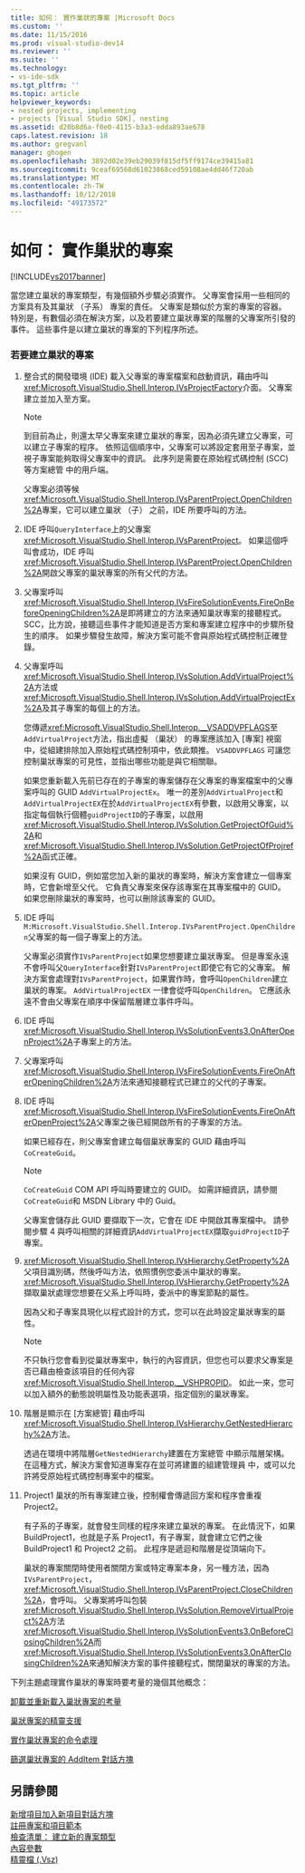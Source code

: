 ```yaml
---
title: 如何： 實作巢狀的專案 |Microsoft Docs
ms.custom: ''
ms.date: 11/15/2016
ms.prod: visual-studio-dev14
ms.reviewer: ''
ms.suite: ''
ms.technology:
- vs-ide-sdk
ms.tgt_pltfrm: ''
ms.topic: article
helpviewer_keywords:
- nested projects, implementing
- projects [Visual Studio SDK], nesting
ms.assetid: d20b8d6a-f0e0-4115-b3a3-edda893ae678
caps.latest.revision: 18
ms.author: gregvanl
manager: ghogen
ms.openlocfilehash: 3892d02e39eb29039f815df5ff9174ce39415a81
ms.sourcegitcommit: 9ceaf69568d61023868ced59108ae4dd46f720ab
ms.translationtype: MT
ms.contentlocale: zh-TW
ms.lasthandoff: 10/12/2018
ms.locfileid: "49173572"
---
```

# <a name="how-to-implement-nested-projects"></a>如何： 實作巢狀的專案
[!INCLUDE[vs2017banner](../../includes/vs2017banner.md)]

當您建立巢狀的專案類型，有幾個額外步驟必須實作。 父專案會採用一些相同的方案具有及其巢狀 （子系） 專案的責任。 父專案是類似於方案的專案的容器。 特別是，有數個必須在解決方案，以及若要建立巢狀專案的階層的父專案所引發的事件。 這些事件是以建立巢狀的專案的下列程序所述。  
  
### <a name="to-create-nested-projects"></a>若要建立巢狀的專案  
  
1.  整合式的開發環境 (IDE) 載入父專案的專案檔案和啟動資訊，藉由呼叫<xref:Microsoft.VisualStudio.Shell.Interop.IVsProjectFactory>介面。 父專案建立並加入至方案。  
  
    > [!NOTE]
    >  到目前為止，則還太早父專案來建立巢狀的專案，因為必須先建立父專案，可以建立子專案的程序。 依照這個順序中，父專案可以將設定套用至子專案，並視子專案能夠取得父專案中的資訊。 此序列是需要在原始程式碼控制 (SCC) 等方案總管 中的用戶端。  
  
     父專案必須等候<xref:Microsoft.VisualStudio.Shell.Interop.IVsParentProject.OpenChildren%2A>專案，它可以建立巢狀 （子） 之前，IDE 所要呼叫的方法。  
  
2.  IDE 呼叫`QueryInterface`上的父專案<xref:Microsoft.VisualStudio.Shell.Interop.IVsParentProject>。 如果這個呼叫會成功，IDE 呼叫<xref:Microsoft.VisualStudio.Shell.Interop.IVsParentProject.OpenChildren%2A>開啟父專案的巢狀專案的所有父代的方法。  
  
3.  父專案呼叫<xref:Microsoft.VisualStudio.Shell.Interop.IVsFireSolutionEvents.FireOnBeforeOpeningChildren%2A>是即將建立的方法來通知巢狀專案的接聽程式。 SCC，比方說，接聽這些事件才能知道是否方案和專案建立程序中的步驟所發生的順序。 如果步驟發生故障，解決方案可能不會與原始程式碼控制正確登錄。  
  
4.  父專案呼叫<xref:Microsoft.VisualStudio.Shell.Interop.IVsSolution.AddVirtualProject%2A>方法或<xref:Microsoft.VisualStudio.Shell.Interop.IVsSolution.AddVirtualProjectEx%2A>及其子專案的每個上的方法。  
  
     您傳遞<xref:Microsoft.VisualStudio.Shell.Interop.__VSADDVPFLAGS>至`AddVirtualProject`方法，指出虛擬 （巢狀） 的專案應該加入 [專案] 視窗中，從組建排除加入原始程式碼控制項中，依此類推。 `VSADDVPFLAGS` 可讓您控制巢狀專案的可見性，並指出哪些功能是與它相關聯。  
  
     如果您重新載入先前已存在的子專案的專案儲存在父專案的專案檔案中的父專案呼叫的 GUID `AddVirtualProjectEx`。 唯一的差別`AddVirtualProject`和`AddVirtualProjectEX`在於`AddVirtualProjectEX`有參數，以啟用父專案，以指定每個執行個體`guidProjectID`的子專案，以啟用<xref:Microsoft.VisualStudio.Shell.Interop.IVsSolution.GetProjectOfGuid%2A>和<xref:Microsoft.VisualStudio.Shell.Interop.IVsSolution.GetProjectOfProjref%2A>函式正確。  
  
     如果沒有 GUID，例如當您加入新的巢狀的專案時，解決方案會建立一個專案時，它會新增至父代。 它負責父專案來保存該專案在其專案檔中的 GUID。 如果您刪除巢狀的專案時，也可以刪除該專案的 GUID。  
  
5.  IDE 呼叫`M:Microsoft.VisualStudio.Shell.Interop.IVsParentProject.OpenChildren`父專案的每一個子專案上的方法。  
  
     父專案必須實作`IVsParentProject`如果您想要建立巢狀專案。 但是專案永遠不會呼叫父`QueryInterface`針對`IVsParentProject`即使它有它的父專案。 解決方案會處理對`IVsParentProject`，如果實作時，會呼叫`OpenChildren`建立巢狀的專案。 `AddVirtualProjectEX` 一律會從呼叫`OpenChildren`。 它應該永遠不會由父專案在順序中保留階層建立事件呼叫。  
  
6.  IDE 呼叫<xref:Microsoft.VisualStudio.Shell.Interop.IVsSolutionEvents3.OnAfterOpenProject%2A>子專案上的方法。  
  
7.  父專案呼叫<xref:Microsoft.VisualStudio.Shell.Interop.IVsFireSolutionEvents.FireOnAfterOpeningChildren%2A>方法來通知接聽程式已建立的父代的子專案。  
  
8.  IDE 呼叫<xref:Microsoft.VisualStudio.Shell.Interop.IVsFireSolutionEvents.FireOnAfterOpenProject%2A>父專案之後已經開啟所有的子專案的方法。  
  
     如果已經存在，則父專案會建立每個巢狀專案的 GUID 藉由呼叫`CoCreateGuid`。  
  
    > [!NOTE]
    >  `CoCreateGuid` COM API 呼叫時要建立的 GUID。 如需詳細資訊，請參閱`CoCreateGuid`和 MSDN Library 中的 Guid。  
  
     父專案會儲存此 GUID 要擷取下一次，它會在 IDE 中開啟其專案檔中。 請參閱步驟 4 與呼叫相關的詳細資訊`AddVirtualProjectEX`擷取`guidProjectID`子專案。  
  
9. <xref:Microsoft.VisualStudio.Shell.Interop.IVsHierarchy.GetProperty%2A>父項目識別碼，然後呼叫方法，依照慣例您委派中巢狀的專案。 <xref:Microsoft.VisualStudio.Shell.Interop.IVsHierarchy.GetProperty%2A>擷取巢狀處理您想要在父系上呼叫時，委派中的專案節點的屬性。  
  
     因為父和子專案具現化以程式設計的方式，您可以在此時設定巢狀專案的屬性。  
  
    > [!NOTE]
    >  不只執行您會看到從巢狀專案中，執行的內容資訊，但您也可以要求父專案是否已藉由檢查該項目的任何內容<xref:Microsoft.VisualStudio.Shell.Interop.__VSHPROPID>。 如此一來，您可以加入額外的動態說明屬性及功能表選項，指定個別的巢狀專案。  
  
10. 階層是顯示在 [方案總管] 藉由呼叫<xref:Microsoft.VisualStudio.Shell.Interop.IVsHierarchy.GetNestedHierarchy%2A>方法。  
  
     透過在環境中將階層`GetNestedHierarchy`建置在方案總管 中顯示階層架構。 在這種方式，解決方案會知道專案存在並可將建置的組建管理員 中，或可以允許將受原始程式碼控制專案中的檔案。  
  
11. Project1 巢狀的所有專案建立後，控制權會傳遞回方案和程序會重複 Project2。  
  
     有子系的子專案，就會發生同樣的程序來建立巢狀的專案。 在此情況下，如果 BuildProject1，也就是子系 Project1，有子專案，就會建立它們之後 BuildProject1 和 Project2 之前。 此程序是遞迴和階層是從頂端向下。  
  
     巢狀的專案關閉時使用者關閉方案或特定專案本身，另一種方法，因為`IVsParentProject`， <xref:Microsoft.VisualStudio.Shell.Interop.IVsParentProject.CloseChildren%2A>，會呼叫。 父專案將呼叫包裝<xref:Microsoft.VisualStudio.Shell.Interop.IVsSolution.RemoveVirtualProject%2A>方法<xref:Microsoft.VisualStudio.Shell.Interop.IVsSolutionEvents3.OnBeforeClosingChildren%2A>而<xref:Microsoft.VisualStudio.Shell.Interop.IVsSolutionEvents3.OnAfterClosingChildren%2A>來通知解決方案的事件接聽程式，關閉巢狀的專案的方法。  
  
 下列主題處理實作巢狀的專案時要考量的幾個其他概念：  
  
 [卸載並重新載入巢狀專案的考量](../../extensibility/internals/considerations-for-unloading-and-reloading-nested-projects.md)  
  
 [巢狀專案的精靈支援](../../extensibility/internals/wizard-support-for-nested-projects.md)  
  
 [實作巢狀專案的命令處理](../../extensibility/internals/implementing-command-handling-for-nested-projects.md)  
  
 [篩選巢狀專案的 AddItem 對話方塊](../../extensibility/internals/filtering-the-additem-dialog-box-for-nested-projects.md)  
  
## <a name="see-also"></a>另請參閱  
 [新增項目加入新項目對話方塊](../../extensibility/internals/adding-items-to-the-add-new-item-dialog-boxes.md)   
 [註冊專案和項目範本](../../extensibility/internals/registering-project-and-item-templates.md)   
 [檢查清單： 建立新的專案類型](../../extensibility/internals/checklist-creating-new-project-types.md)   
 [內容參數](../../extensibility/internals/context-parameters.md)   
 [精靈檔 (.Vsz)](../../extensibility/internals/wizard-dot-vsz-file.md)

